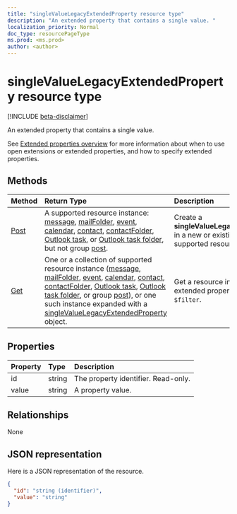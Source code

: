```yaml
---
title: "singleValueLegacyExtendedProperty resource type"
description: "An extended property that contains a single value. "
localization_priority: Normal
doc_type: resourcePageType
ms.prod: <ms.prod>
author: <author>
---
```


# singleValueLegacyExtendedProperty resource type

[!INCLUDE [beta-disclaimer](../../includes/beta-disclaimer.md)]

An extended property that contains a single value. 

See [Extended properties overview](../resources/extended-properties-overview.md) for more information about when to use 
open extensions or extended properties, and how to specify extended properties. 


## Methods

| Method		   | Return Type	|Description|
|:---------------|:--------|:----------|
|[Post](../api/singlevaluelegacyextendedproperty-post-singlevalueextendedproperties.md) | A supported resource instance: [message](../resources/message.md), [mailFolder](../resources/mailfolder.md), [event](../resources/event.md), [calendar](../resources/calendar.md), [contact](../resources/contact.md), [contactFolder](../resources/contactfolder.md), [Outlook task](../resources/outlooktask.md), or [Outlook task folder](../resources/outlooktaskfolder.md), but not group [post](../resources/post.md). | Create a **singleValueLegacyExtendedProperty** in a new or existing instance of a supported resource. |
|[Get](../api/singlevaluelegacyextendedproperty-get.md) |One or a collection of supported resource instance ([message](../resources/message.md), [mailFolder](../resources/mailfolder.md), [event](../resources/event.md), [calendar](../resources/calendar.md), [contact](../resources/contact.md), [contactFolder](../resources/contactfolder.md), [Outlook task](../resources/outlooktask.md), [Outlook task folder](../resources/outlooktaskfolder.md), or group [post](../resources/post.md)), or one such instance expanded with a [singleValueLegacyExtendedProperty](singlevaluelegacyextendedproperty.md) object. |Get a resource instance with an extended property using `$expand` or `$filter`.|

## Properties
| Property	   | Type	|Description|
|:---------------|:--------|:----------|
|id|string|The property identifier. Read-only.|
|value|string|A property value.|

## Relationships
None


## JSON representation

Here is a JSON representation of the resource.

<!-- {
  "blockType": "resource",
  "optionalProperties": [

  ],
  "@odata.type": "microsoft.graph.singleValueLegacyExtendedProperty"
}-->

```json
{
  "id": "string (identifier)",
  "value": "string"
}

```

<!-- uuid: 8fcb5dbc-d5aa-4681-8e31-b001d5168d79
2015-10-25 14:57:30 UTC -->
<!--
{
  "type": "#page.annotation",
  "description": "singleValueLegacyExtendedProperty resource",
  "keywords": "",
  "section": "documentation",
  "tocPath": "",
  "suppressions": []
}
-->
